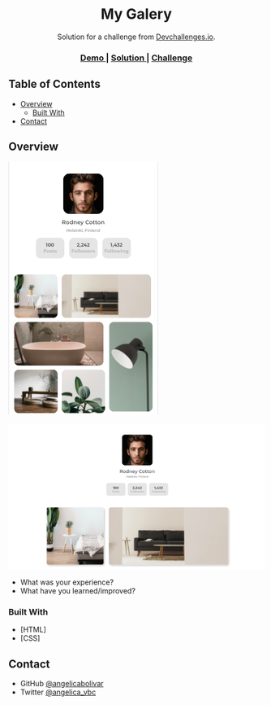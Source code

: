<!-- Please update value in the {}  -->

<h1 align="center">My Galery</h1>

<div align="center">
   Solution for a challenge from  <a href="http://devchallenges.io" target="_blank">Devchallenges.io</a>.
</div>

<div align="center">
  <h3>
    <a href="https://github.com/angelicabolivar/my_gallery">
      Demo
    </a>
    <span> | </span>
    <a href="https://angelicabolivar.github.io/my_gallery/">
      Solution
    </a>
    <span> | </span>
    <a href="https://devchallenges.io/challenges/gcbWLxG6wdennelX7b8I">
      Challenge
    </a>
  </h3>
</div>

<!-- TABLE OF CONTENTS -->

## Table of Contents

- [Overview](#overview)
  - [Built With](#built-with)
- [Contact](#contact)

<!-- OVERVIEW -->

## Overview

![screenshot](./images/readme_mobile.png)

![screenshot](./images/desktop.png)




- What was your experience?
- What have you learned/improved?


### Built With

<!-- This section should list any major frameworks that you built your project using. Here are a few examples.-->

- [HTML]
- [CSS]

## Contact

- GitHub [@angelicabolivar](https://https://github.com/angelicabolivar)
- Twitter [@angelica_vbc](https://twitter.com/angelica_vbc)

